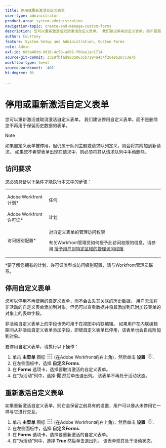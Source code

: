 ```yaml
---
title: 停用或重新激活自定义表单
user-type: administrator
product-area: system-administration
navigation-topic: create-and-manage-custom-forms
description: 您可以重新激活或取消激活自定义表单。 我们建议停用自定义表单，而不是删除您不再用于保留历史数据的表单。
author: Courtney
feature: System Setup and Administration, Custom Forms
role: Admin
exl-id: 6d9a409d-8d16-4c58-ad02-f60aa1ac1714
source-git-commit: 3319fbfad98350635b7194a434f26e8528753e7b
workflow-type: tm+mt
source-wordcount: '401'
ht-degree: 0%

---
```


# 停用或重新激活自定义表单

您可以重新激活或取消激活自定义表单。 我们建议停用自定义表单，而不是删除您不再用于保留历史数据的表单。

>[!NOTE]
>
>如果自定义表单被停用，但仍属于队列主题或请求队列定义，则会将其附加到新请求。 如果您不希望表单出现在请求中，则必须将其从请求队列中手动删除。

## 访问要求

您必须具备以下条件才能执行本文中的步骤：

<table style="table-layout:auto"> 
 <col> 
 <col> 
 <tbody> 
  <tr data-mc-conditions=""> 
   <td role="rowheader"> <p>Adobe Workfront计划*</p> </td> 
   <td>任何</td> 
  </tr> 
  <tr> 
   <td role="rowheader">Adobe Workfront许可证*</td> 
   <td>计划</td> 
  </tr> 
  <tr data-mc-conditions=""> 
   <td role="rowheader">访问级别配置*</td> 
   <td> <p>对自定义表单的管理访问权限</p> <p>有关Workfront管理员如何授予此访问权限的信息，请参阅 <a href="/help/quicksilver/administration-and-setup/add-users/configure-and-grant-access/grant-users-admin-access-certain-areas.md" class="MCXref xref">授予用户对特定区域的管理访问权限</a>.</p></td> 
  </tr>  
 </tbody> 
</table>

&#42;要了解您拥有的计划、许可证类型或访问级别配置，请与Workfront管理员联系。

## 停用自定义表单

您可以停用不再使用的自定义表单，而不会丢失其关联的历史数据。 用户无法将非活动的自定义表单添加到对象，但仍可以查看数据并将其添加到已附加该表单的对象上的表单字段。

非活动自定义表单上的字段也仍可用于在视图中内联编辑。 如果用户在内联编辑期间从非活动自定义表单添加字段，即使自定义表单已停用，该表单也会自动附加到对象。

要停用自定义表单，请执行以下操作：

1. 单击 **主菜单** 图标 ![](assets/main-menu-icon.png) (在Adobe Workfront的右上角)，然后单击 **设置** ![](assets/gear-icon-settings.png).
1. 在左侧面板中，选择 **自定义Forms**.
1. 在 **Forms** 选项卡，选择要取消激活的自定义表单。
1. 在“为活动”列中，选择 **假** 然后单击退出列。 该表单不再处于活动状态。

## 重新激活自定义表单

如果重新激活自定义表单，则它会保留之前具有的设置，用户可以像从未停用它一样与它进行交互。

1. 单击 **主菜单** 图标 ![](assets/main-menu-icon.png) (在Adobe Workfront的右上角)，然后单击 **设置** ![](assets/gear-icon-settings.png).
1. 在左侧面板中，选择 **自定义Forms**.
1. 在 **Forms** 选项卡，选择要重新激活的自定义表单。
1. 在“为活动”列中，选择 **True** 然后单击退出列。 该表单现在处于活动状态。
